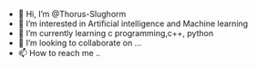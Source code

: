 - 👋 Hi, I’m @Thorus-Slughorm
- 👀 I’m interested in Artificial intelligence and Machine learning
- 🌱 I’m currently learning c programming,c++, python
- 💞️ I’m looking to collaborate on ...
- 📫 How to reach me ..

<!---
Thorus-Slughorm/Thorus-Slughorm is a ✨ special ✨ repository because its `README.md` (this file) appears on your GitHub profile.
You can click the Preview link to take a look at your changes.
--->
